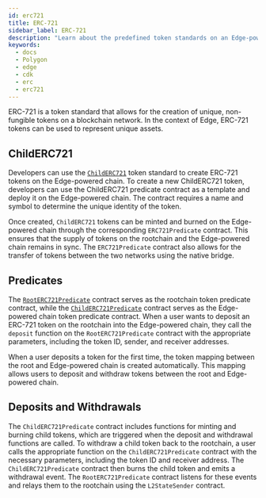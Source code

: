 ```yaml
---
id: erc721
title: ERC-721
sidebar_label: ERC-721
description: "Learn about the predefined token standards on an Edge-powered chain."
keywords:
  - docs
  - Polygon
  - edge
  - cdk
  - erc
  - erc721
---
```


ERC-721 is a token standard that allows for the creation of unique, non-fungible tokens on a blockchain network. In the context of Edge, ERC-721 tokens can be used to represent unique assets.

## ChildERC721

Developers can use the [`ChildERC721`](/docs/cdk/edge/interfaces/erc721/childerc721.md) token standard to create ERC-721 tokens on the Edge-powered chain. To create a new ChildERC721 token, developers can use the ChildERC721 predicate contract as a template and deploy it on the Edge-powered chain. The contract requires a name and symbol to determine the unique identity of the token.

Once created, `ChildERC721` tokens can be minted and burned on the Edge-powered chain through the corresponding `ERC721Predicate` contract. This ensures that the supply of tokens on the rootchain and the Edge-powered chain remains in sync. The `ERC721Predicate` contract also allows for the transfer of tokens between the two networks using the native bridge.

## Predicates

The [`RootERC721Predicate`](/docs/cdk/edge/interfaces/erc721/rooterc721-predicate.md)  contract serves as the rootchain token predicate contract, while the [`ChildERC721Predicate`](/docs/cdk/edge/interfaces/erc721/childerc721-predicate.md) contract serves as the Edge-powered chain token predicate contract. When a user wants to deposit an ERC-721 token on the rootchain into the Edge-powered chain, they call the `deposit` function on the `RootERC721Predicate` contract with the appropriate parameters, including the token ID, sender, and receiver addresses.

When a user deposits a token for the first time, the token mapping between the root and Edge-powered chain is created automatically. This mapping allows users to deposit and withdraw tokens between the root and Edge-powered chain.

## Deposits and Withdrawals

The `ChildERC721Predicate` contract includes functions for minting and burning child tokens, which are triggered when the deposit and withdrawal functions are called. To withdraw a child token back to the rootchain, a user calls the appropriate function on the `ChildERC721Predicate` contract with the necessary parameters, including the token ID and receiver address. The `ChildERC721Predicate` contract then burns the child token and emits a withdrawal event. The `RootERC721Predicate` contract listens for these events and relays them to the rootchain using the `L2StateSender` contract.
